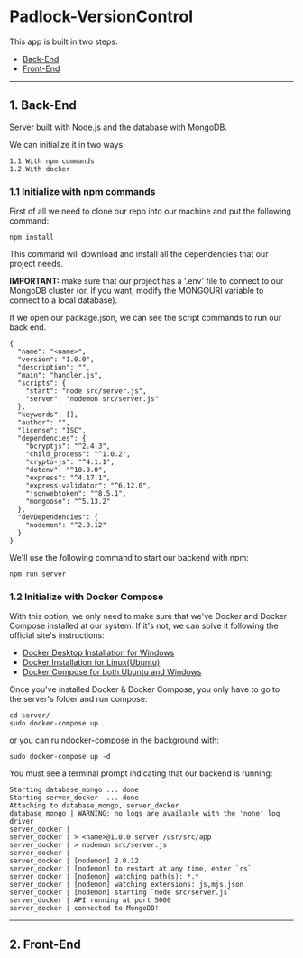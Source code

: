 # Padlock-VersionControl

This app is built in two steps:

 - [Back-End](#1-Back-End)
 - [Front-End](#2-Front-End)
---

## 1. Back-End

Server built with Node.js and the database with MongoDB.

We can initialize it in two ways:
    
    1.1 With npm commands
    1.2 With docker

### 1.1 Initialize with npm commands

First of all we need to clone our repo into our machine and put the following command:

```
npm install 
```
This command will download and install all the dependencies that our project needs.

**IMPORTANT:** make sure that our project has a '.env' file to connect to our MongoDB cluster (or, if you want, modify the MONGOURI variable to connect to a local database).

If we open our package.json, we can see the script commands to run our back end.
```
{
  "name": "<name>",
  "version": "1.0.0",
  "description": "",
  "main": "handler.js",
  "scripts": {
    "start": "node src/server.js",
    "server": "nodemon src/server.js"
  },
  "keywords": [],
  "author": "",
  "license": "ISC",
  "dependencies": {
    "bcryptjs": "^2.4.3",
    "child_process": "^1.0.2",
    "crypto-js": "^4.1.1",
    "dotenv": "^10.0.0",
    "express": "^4.17.1",
    "express-validator": "^6.12.0",
    "jsonwebtoken": "^8.5.1",
    "mongoose": "^5.13.2"
  },
  "devDependencies": {
    "nodemon": "^2.0.12"
  }
}

```
We'll use the following command to start our backend with npm:
```
npm run server
```

### 1.2 Initialize with Docker Compose

With this option, we only need to make sure that we've Docker and Docker Compose installed at our system. If it's not, we can solve it following the official site's instructions:
    
- [Docker Desktop Installation for Windows](https://docs.docker.com/docker-for-windows/install/)
- [Docker Installation for Linux(Ubuntu)](https://docs.docker.com/engine/install/ubuntu/) 
- [Docker Compose for both Ubuntu and Windows](https://docs.docker.com/compose/install/)

Once you've installed Docker & Docker Compose, you only have to go to the server's folder and run compose:

```
cd server/
sudo docker-compose up 
```
or you can ru ndocker-compose in the background with: 
```
sudo docker-compose up -d
```

You must see a terminal prompt indicating that our backend is running:
```
Starting database_mongo ... done
Starting server_docker  ... done
Attaching to database_mongo, server_docker
database_mongo | WARNING: no logs are available with the 'none' log driver
server_docker | 
server_docker | > <name>@1.0.0 server /usr/src/app
server_docker | > nodemon src/server.js
server_docker | 
server_docker | [nodemon] 2.0.12
server_docker | [nodemon] to restart at any time, enter `rs`
server_docker | [nodemon] watching path(s): *.*
server_docker | [nodemon] watching extensions: js,mjs,json
server_docker | [nodemon] starting `node src/server.js`
server_docker | API running at port 5000
server_docker | connected to MongoDB!
```
---

## 2. Front-End
